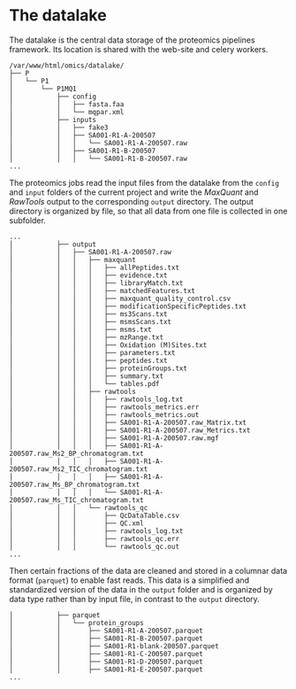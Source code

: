 
# The datalake

The datalake is the central data storage of the proteomics pipelines framework.
Its location is shared with the web-site and celery workers. 

```
/var/www/html/omics/datalake/
├── P
│   └── P1
│       └── P1MQ1
│           ├── config
│           │   ├── fasta.faa
│           │   └── mqpar.xml
│           ├── inputs
│           │   ├── fake3
│           │   ├── SA001-R1-A-200507
│           │   │   └── SA001-R1-A-200507.raw
│           │   ├── SA001-R1-B-200507
│           │   │   └── SA001-R1-B-200507.raw
...
```

The proteomics jobs read the input files from the datalake from the `config` and `input` folders
of the current project and write the _MaxQuant_ and _RawTools_ output to the corresponding `output` directory.
The output directory is organized by file, so that all data from one file is collected in one subfolder.

```
...
│           ├── output
│           │   ├── SA001-R1-A-200507.raw
│           │   │   ├── maxquant
│           │   │   │   ├── allPeptides.txt
│           │   │   │   ├── evidence.txt
│           │   │   │   ├── libraryMatch.txt
│           │   │   │   ├── matchedFeatures.txt
│           │   │   │   ├── maxquant_quality_control.csv
│           │   │   │   ├── modificationSpecificPeptides.txt
│           │   │   │   ├── ms3Scans.txt
│           │   │   │   ├── msmsScans.txt
│           │   │   │   ├── msms.txt
│           │   │   │   ├── mzRange.txt
│           │   │   │   ├── Oxidation (M)Sites.txt
│           │   │   │   ├── parameters.txt
│           │   │   │   ├── peptides.txt
│           │   │   │   ├── proteinGroups.txt
│           │   │   │   ├── summary.txt
│           │   │   │   └── tables.pdf
│           │   │   ├── rawtools
│           │   │   │   ├── rawtools_log.txt
│           │   │   │   ├── rawtools_metrics.err
│           │   │   │   ├── rawtools_metrics.out
│           │   │   │   ├── SA001-R1-A-200507.raw_Matrix.txt
│           │   │   │   ├── SA001-R1-A-200507.raw_Metrics.txt
│           │   │   │   ├── SA001-R1-A-200507.raw.mgf
│           │   │   │   ├── SA001-R1-A-200507.raw_Ms2_BP_chromatogram.txt
│           │   │   │   ├── SA001-R1-A-200507.raw_Ms2_TIC_chromatogram.txt
│           │   │   │   ├── SA001-R1-A-200507.raw_Ms_BP_chromatogram.txt
│           │   │   │   └── SA001-R1-A-200507.raw_Ms_TIC_chromatogram.txt
│           │   │   └── rawtools_qc
│           │   │       ├── QcDataTable.csv
│           │   │       ├── QC.xml
│           │   │       ├── rawtools_log.txt
│           │   │       ├── rawtools_qc.err
│           │   │       └── rawtools_qc.out
...
```

Then certain fractions of the data are cleaned and stored in a columnar data format (`parquet`) 
to enable fast reads. This data is a simplified and standardized version of the data in the `output` folder
and is organized by data type rather than by input file, in contrast to the `output` directory. 

```
│           ├── parquet
│           │   └── protein_groups
│           │       ├── SA001-R1-A-200507.parquet
│           │       ├── SA001-R1-B-200507.parquet
│           │       ├── SA001-R1-blank-200507.parquet
│           │       ├── SA001-R1-C-200507.parquet
│           │       ├── SA001-R1-D-200507.parquet
│           │       ├── SA001-R1-E-200507.parquet
...
```

